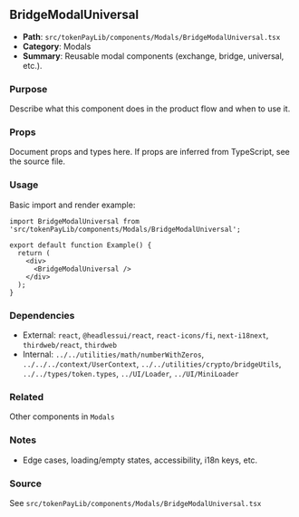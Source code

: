 ## BridgeModalUniversal

- **Path**: `src/tokenPayLib/components/Modals/BridgeModalUniversal.tsx`
- **Category**: Modals
- **Summary**: Reusable modal components (exchange, bridge, universal, etc.).

### Purpose
Describe what this component does in the product flow and when to use it.

### Props
Document props and types here. If props are inferred from TypeScript, see the source file.

### Usage
Basic import and render example:


```tsx
import BridgeModalUniversal from 'src/tokenPayLib/components/Modals/BridgeModalUniversal';

export default function Example() {
  return (
    <div>
      <BridgeModalUniversal />
    </div>
  );
}

```

### Dependencies
- External: `react`, `@headlessui/react`, `react-icons/fi`, `next-i18next`, `thirdweb/react`, `thirdweb`
- Internal: `../../utilities/math/numberWithZeros`, `../../../context/UserContext`, `../../utilities/crypto/bridgeUtils`, `../../types/token.types`, `../UI/Loader`, `../UI/MiniLoader`

### Related
Other components in `Modals`

### Notes
- Edge cases, loading/empty states, accessibility, i18n keys, etc.

### Source
See `src/tokenPayLib/components/Modals/BridgeModalUniversal.tsx`
